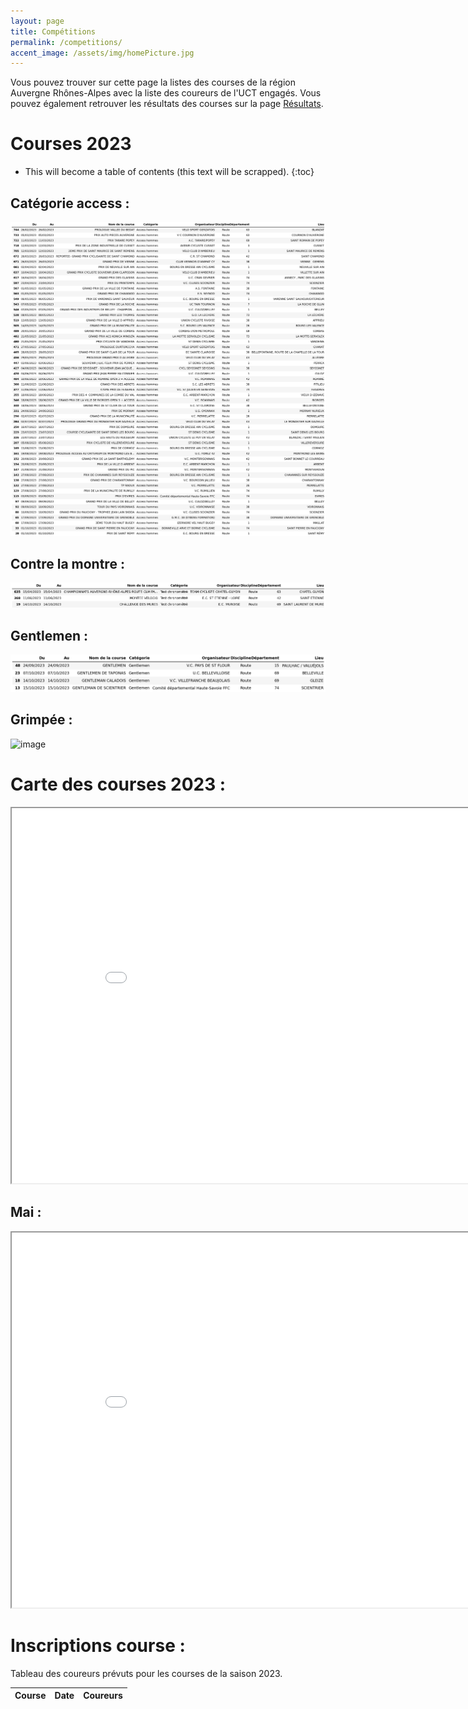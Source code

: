 ```yaml
---
layout: page
title: Compétitions
permalink: /competitions/
accent_image: /assets/img/homePicture.jpg
---
```

Vous pouvez trouver sur cette page la listes des courses de la région Auvergne Rhônes-Alpes avec la liste des coureurs de l'UCT engagés. Vous pouvez également retrouver les résultats des courses sur la page [Résultats](/resultats/).


# Courses 2023
* This will become a table of contents (this text will be scrapped).
{:toc}
## Catégorie access :
![image](/Calendrier_courses/access.png)

## Contre la montre :
![image](/Calendrier_courses/chrono.png)

## Gentlemen :
![image](/Calendrier_courses/gentlemen.png)

## Grimpée :
![image](/Calendrier_courses/grimpée.png)





# Carte des courses 2023 :

<iframe src="/Calendrier_courses/map_courses.html" width="900" height="600"></iframe>

## Mai :
<iframe src="/Calendrier_courses/map_courses_May.html" width="900" height="600"></iframe>


# Inscriptions course :
Tableau des coureurs prévuts pour les courses de la saison 2023.

| Course | Date | Coureurs |
|:-------|:-----|:---------|











